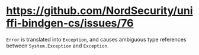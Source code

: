 # https://github.com/NordSecurity/uniffi-bindgen-cs/issues/76

`Error` is translated into `Exception`, and causes ambiguous type references between `System.Exception` and `Exception`.
